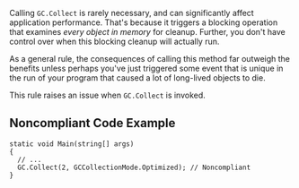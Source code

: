 
Calling `GC.Collect` is rarely necessary, and can significantly affect application performance. That's because it triggers a blocking operation that examines *every object in memory* for cleanup. Further, you don't have control over when this blocking cleanup will actually run.

As a general rule, the consequences of calling this method far outweigh the benefits unless perhaps you've just triggered some event that is unique in the run of your program that caused a lot of long-lived objects to die.

This rule raises an issue when `GC.Collect` is invoked.

## Noncompliant Code Example


    static void Main(string[] args)
    {
      // ...
      GC.Collect(2, GCCollectionMode.Optimized); // Noncompliant
    }

